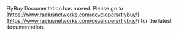 FlyBuy Documentation has moved. Please go to [https://www.radiusnetworks.com/developers/flybuy/](https://www.radiusnetworks.com/developers/flybuy/) for the latest documentation.
